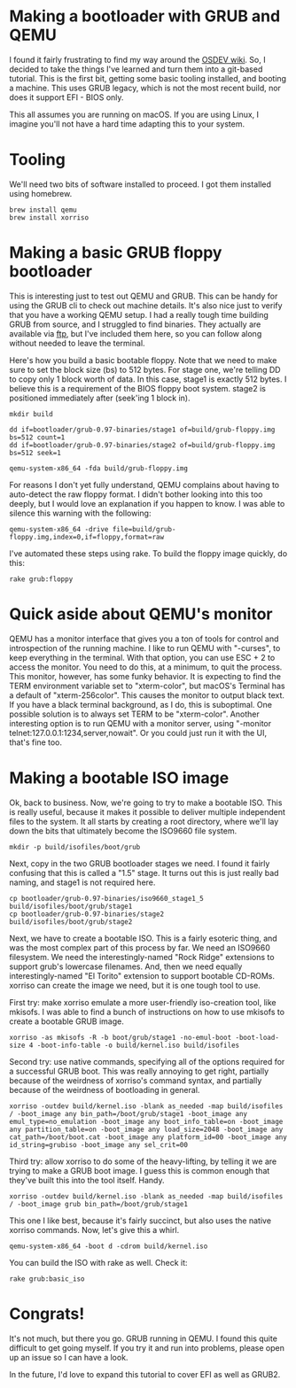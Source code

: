 # Making a bootloader with GRUB and QEMU

I found it fairly frustrating to find my way around the [OSDEV wiki](http://wiki.osdev.org/Main_Page). So, I decided to take the things I've learned and turn them into a git-based tutorial. This is the first bit, getting some basic tooling installed, and booting a machine. This uses GRUB legacy, which is not the most recent build, nor does it support EFI - BIOS only.

This all assumes you are running on macOS. If you are using Linux, I imagine you'll not have a hard time adapting this to your system.

# Tooling

We'll need two bits of software installed to proceed. I got them installed using homebrew.

    brew install qemu
    brew install xorriso

# Making a basic GRUB floppy bootloader

This is interesting just to test out QEMU and GRUB. This can be handy for using the GRUB cli to check out machine details. It's also nice just to verify that you have a working QEMU setup. I had a really tough time building GRUB from source, and I struggled to find binaries. They actually are available via [ftp](https://alpha.gnu.org/gnu/grub/), but I've included them here, so you can follow along without needed to leave the terminal.

Here's how you build a basic bootable floppy. Note that we need to make sure to set the block size (bs) to 512 bytes. For stage one, we're telling DD to copy only 1 block worth of data. In this case, stage1 is exactly 512 bytes. I believe this is a requirement of the BIOS floppy boot system. stage2 is positioned immediately after (seek'ing 1 block in).

    mkdir build

    dd if=bootloader/grub-0.97-binaries/stage1 of=build/grub-floppy.img bs=512 count=1
    dd if=bootloader/grub-0.97-binaries/stage2 of=build/grub-floppy.img bs=512 seek=1

    qemu-system-x86_64 -fda build/grub-floppy.img

For reasons I don't yet fully understand, QEMU complains about having to auto-detect the raw floppy format. I didn't bother looking into this too deeply, but I would love an explanation if you happen to know. I was able to silence this warning with the following:

    qemu-system-x86_64 -drive file=build/grub-floppy.img,index=0,if=floppy,format=raw

I've automated these steps using rake. To build the floppy image quickly, do this:

    rake grub:floppy

# Quick aside about QEMU's monitor

QEMU has a monitor interface that gives you a ton of tools for control and introspection of the running machine. I like to run QEMU with "-curses", to keep everything in the terminal. With that option, you can use ESC + 2 to access the monitor. You need to do this, at a minimum, to quit the process. This monitor, however, has some funky behavior. It is expecting to find the TERM environment variable set to "xterm-color", but macOS's Terminal has a default of "xterm-256color". This causes the monitor to output black text. If you have a black terminal background, as I do, this is suboptimal. One possible solution is to always set TERM to be "xterm-color". Another interesting option is to run QEMU with a monitor server, using "-monitor telnet:127.0.0.1:1234,server,nowait". Or you could just run it with the UI, that's fine too.

# Making a bootable ISO image

Ok, back to business. Now, we're going to try to make a bootable ISO. This is really useful, because it makes it possible to deliver multiple independent files to the system. It all starts by creating a root directory, where we'll lay down the bits that ultimately become the ISO9660 file system.

    mkdir -p build/isofiles/boot/grub

Next, copy in the two GRUB bootloader stages we need. I found it fairly confusing that this is called a "1.5" stage. It turns out this is just really bad naming, and stage1 is not required here.

    cp bootloader/grub-0.97-binaries/iso9660_stage1_5 build/isofiles/boot/grub/stage1
    cp bootloader/grub-0.97-binaries/stage2 build/isofiles/boot/grub/stage2

Next, we have to create a bootable ISO. This is a fairly esoteric thing, and was the most complex part of this process by far. We need an ISO9660 filesystem. We need the interestingly-named "Rock Ridge" extensions to support grub's lowercase filenames. And, then we need equally interestingly-named "El Torito" extension to support bootable CD-ROMs. xorriso can create the image we need, but it is one tough tool to use.

First try: make xorriso emulate a more user-friendly iso-creation tool, like mkisofs. I was able to find a bunch of instructions on how to use mkisofs to create a bootable GRUB image.

    xorriso -as mkisofs -R -b boot/grub/stage1 -no-emul-boot -boot-load-size 4 -boot-info-table -o build/kernel.iso build/isofiles

Second try: use native commands, specifying all of the options required for a successful GRUB boot. This was really annoying to get right, partially because of the weirdness of xorriso's command syntax, and partially because of the weirdness of bootloading in general.

    xorriso -outdev build/kernel.iso -blank as_needed -map build/isofiles / -boot_image any bin_path=/boot/grub/stage1 -boot_image any emul_type=no_emulation -boot_image any boot_info_table=on -boot_image any partition_table=on -boot_image any load_size=2048 -boot_image any cat_path=/boot/boot.cat -boot_image any platform_id=00 -boot_image any id_string=grubiso -boot_image any sel_crit=00

Third try: allow xorriso to do some of the heavy-lifting, by telling it we are trying to make a GRUB boot image. I guess this is common enough that they've built this into the tool itself. Handy.

    xorriso -outdev build/kernel.iso -blank as_needed -map build/isofiles / -boot_image grub bin_path=/boot/grub/stage1

This one I like best, because it's fairly succinct, but also uses the native xorriso commands. Now, let's give this a whirl.

    qemu-system-x86_64 -boot d -cdrom build/kernel.iso

You can build the ISO with rake as well. Check it:

    rake grub:basic_iso

# Congrats!

It's not much, but there you go. GRUB running in QEMU. I found this quite difficult to get going myself. If you try it and run into problems, please open up an issue so I can have a look.

In the future, I'd love to expand this tutorial to cover EFI as well as GRUB2.
